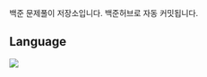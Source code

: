 
백준 문제풀이 저장소입니다. 백준허브로 자동 커밋됩니다.

## Language 
<img src="https://img.shields.io/badge/Swift-F05138.svg?style=for-the-badge&logo=swift&logoColor=white">   
